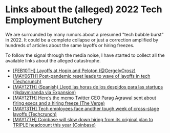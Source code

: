 # Links about the (alleged) 2022 Tech Employment Butchery

We are surrounded by many rumors about a presumed "tech bubble burst" in 2022. It could be a complete collapse or just a correction amplified by hundreds of articles about the same layoffs or hiring freezes.

To follow the signal through the media noise, I have started to collect all the available links about the alleged catastrophe.

* [[FEB10TH] Layoffs at Hopin and Peloton (@GergelyOrosz)](https://twitter.com/GergelyOrosz/status/1491855427277107202)
* [[MAY06TH] Post-pandemic reset leads to wave of layoffs in tech (Techcrunch)](https://techcrunch.com/2022/05/06/startup-tech-layoffs-in-may/)
* [[MAY12TH] (Spanish) Llegó las horas de los despidos para las startups (@davmiranda via Expansion)](https://twitter.com/davmiranda/status/1524616323124408321)
* [[MAY12TH] Here’s the memo Twitter CEO Parag Agrawal sent about firing execs and a hiring freeze (The Verge)](https://www.theverge.com/2022/5/12/23068985/twitter-memo-parag-agrawal-firing-execs-hiring-freeze)
* [[MAY13TH] Tech employees face another tough week of cross-stage layoffs (Techcrunch)](https://techcrunch.com/2022/05/13/startup-tech-layoff-and-hiring-freeze-in-may/)
* [[MAY17TH] Coinbase will slow down hiring from its original plan to TRIPLE headcount this year (Coinbase)](https://blog.coinbase.com/employee-note-an-update-on-hiring-plans-507ea4e2b6cf)
